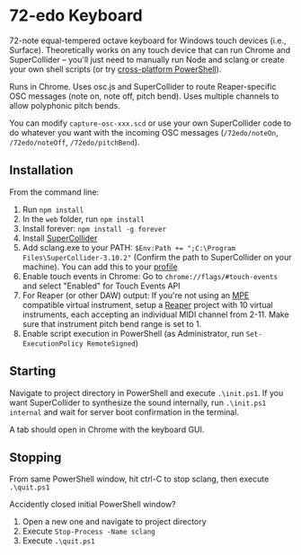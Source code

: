 # 72-edo Keyboard

72-note equal-tempered octave keyboard for Windows touch devices (i.e., Surface). Theoretically works on any touch device that can run Chrome and SuperCollider &ndash; you'll just need to manually run Node and sclang or create your own shell scripts (or try [cross-platform PowerShell](https://docs.microsoft.com/en-us/powershell/scripting/install/installing-powershell?view=powershell-6#powershell-core)).

Runs in Chrome. Uses osc.js and SuperCollider to route Reaper-specific OSC messages (note on, note off, pitch bend). Uses multiple channels to allow polyphonic pitch bends.

You can modify `capture-osc-xxx.scd` or use your own SuperCollider code to do whatever you want with the incoming OSC messages (`/72edo/noteOn`, `/72edo/noteOff`, `/72edo/pitchBend`).

## Installation

From the command line:
1. Run <code>npm install</code>
2. In the <code>web</code> folder, run <code>npm install</code>
3. Install forever: `npm install -g forever`
4. Install [SuperCollider](https://supercollider.github.io/download)
5. Add sclang.exe to your PATH: `$Env:Path += ";C:\Program Files\SuperCollider-3.10.2"` (Confirm the path to SuperCollider on your machine). You can add this to your [profile](https://docs.microsoft.com/en-us/powershell/module/microsoft.powershell.core/about/about_profiles?view=powershell-6)
6. Enable touch events in Chrome: Go to `chrome://flags/#touch-events` and select "Enabled" for Touch Events API
7. For Reaper (or other DAW) output: If you're not using an [MPE](http://www.rogerlinndesign.com/mpe.html) compatible virtual instrument, setup a [Reaper](http://reaper.fm/download.php) project with 10 virtual instruments, each accepting an individual MIDI channel from 2-11. Make sure that instrument pitch bend range is set to 1.
8. Enable script execution in PowerShell (as Administrator, run `Set-ExecutionPolicy RemoteSigned`)

## Starting

Navigate to project directory in PowerShell and execute `.\init.ps1`. If you want SuperCollider to synthesize the sound internally, run `.\init.ps1 internal` and wait for server boot confirmation in the terminal.

A tab should open in Chrome with the keyboard GUI.

## Stopping

From same PowerShell window, hit ctrl-C to stop sclang, then execute `.\quit.ps1`

Accidently closed initial PowerShell window? 
1. Open a new one and navigate to project directory
2. Execute `Stop-Process -Name sclang`
3. Execute `.\quit.ps1`
